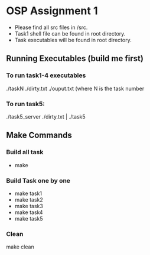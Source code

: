 # OSP Assignment 1
- Please find all src files in /src.
- Task1 shell file can be found in root directory.
- Task executables will be found in root directory.
## Running Executables (build me first)
### To run task1-4 executables
./taskN ./dirty.txt ./ouput.txt (where N is the task number
### To run task5:
./task5_server ./dirty.txt | ./task5

## Make Commands
### Build all task
- make
### Build Task one by one
- make task1
- make task2
- make task3
- make task4
- make task5
### Clean
make clean
